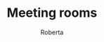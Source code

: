 ---
layout: post
title: Meeting rooms
author: Roberta
section: patron-services
categories: [patron-services, roberta]
audience: ""
keywords: ""
goals: ""
actions: ""
---